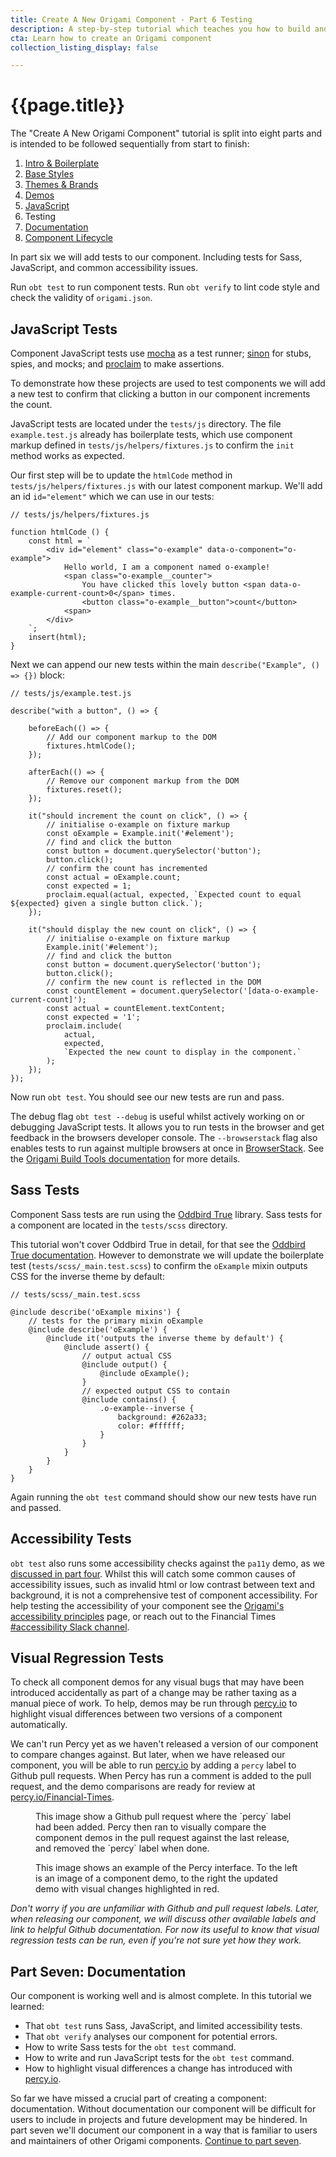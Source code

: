 ```yaml
---
title: Create A New Origami Component - Part 6 Testing
description: A step-by-step tutorial which teaches you how to build and deploy a new Origami component.
cta: Learn how to create an Origami component
collection_listing_display: false

---
```


# {{page.title}}

The "Create A New Origami Component" tutorial is split into eight parts and is intended to be followed sequentially from start to finish:
1. [Intro & Boilerplate](/docs/tutorials/create-a-new-component-part-1/)
2. [Base Styles](/docs/tutorials/create-a-new-component-part-2/)
3. [Themes & Brands](/docs/tutorials/create-a-new-component-part-3/)
4. [Demos](/docs/tutorials/create-a-new-component-part-4/)
5. [JavaScript](/docs/tutorials/create-a-new-component-part-5/)
6. Testing
7. [Documentation](/docs/tutorials/create-a-new-component-part-7/)
8. [Component Lifecycle](/docs/tutorials/create-a-new-component-part-8/)

In part six we will add tests to our component. Including tests for Sass, JavaScript, and common accessibility issues.

Run `obt test` to run component tests. Run `obt verify` to lint code style and check the validity of `origami.json`.

## JavaScript Tests

Component JavaScript tests use [mocha](https://mochajs.org/) as a test runner; [sinon](https://sinonjs.org/) for stubs, spies, and mocks; and [proclaim](https://github.com/rowanmanning/proclaim) to make assertions.

To demonstrate how these projects are used to test components we will add a new test to confirm that clicking a button in our component increments the count.

JavaScript tests are located under the `tests/js` directory. The file `example.test.js` already has boilerplate tests, which use component markup defined in `tests/js/helpers/fixtures.js` to confirm the `init` method works as expected.

Our first step will be to update the `htmlCode` method in `tests/js/helpers/fixtures.js` with our latest component markup. We'll add an id `id="element"` which we can use in our tests:
<pre><code class="o-syntax-highlight--js">// tests/js/helpers/fixtures.js

function htmlCode () {
	const html = `
        &lt;div id="element" class="o-example" data-o-component="o-example">
            Hello world, I am a component named o-example!
            &lt;span class="o-example__counter">
                You have clicked this lovely button &lt;span data-o-example-current-count>0&lt;/span> times.
                &lt;button class="o-example__button">count&lt;/button>
            &lt;span>
        &lt;/div>
	`;
	insert(html);
}
</code></pre>

Next we can append our new tests within the main `describe("Example", () => {})` block:
<pre><code class="o-syntax-highlight--js">// tests/js/example.test.js

describe("with a button", () => {

    beforeEach(() => {
        // Add our component markup to the DOM
        fixtures.htmlCode();
    });

    afterEach(() => {
        // Remove our component markup from the DOM
        fixtures.reset();
    });

    it("should increment the count on click", () => {
        // initialise o-example on fixture markup
        const oExample = Example.init('#element');
        // find and click the button
        const button = document.querySelector('button');
        button.click();
        // confirm the count has incremented
        const actual = oExample.count;
        const expected = 1;
        proclaim.equal(actual, expected, `Expected count to equal ${expected} given a single button click.`);
    });

    it("should display the new count on click", () => {
        // initialise o-example on fixture markup
        Example.init('#element');
        // find and click the button
        const button = document.querySelector('button');
        button.click();
        // confirm the new count is reflected in the DOM
        const countElement = document.querySelector('[data-o-example-current-count]');
        const actual = countElement.textContent;
        const expected = '1';
        proclaim.include(
            actual,
            expected,
            `Expected the new count to display in the component.`
        );
    });
});
</code></pre>

Now run `obt test`. You should see our new tests are run and pass.

The debug flag `obt test --debug` is useful whilst actively working on or debugging JavaScript tests. It allows you to run tests in the browser and get feedback in the browsers developer console. The `--browserstack` flag also enables tests to run against multiple browsers at once in [BrowserStack](browserstack.com/). See the [Origami Build Tools documentation](https://github.com/Financial-Times/origami-build-tools) for more details.

## Sass Tests

Component Sass tests are run using the [Oddbird True](https://www.oddbird.net/true/) library. Sass tests for a component are located in the `tests/scss` directory.

This tutorial won't cover Oddbird True in detail, for that see the [Oddbird True documentation](https://www.oddbird.net/true/docs/). However to demonstrate we will update the boilerplate test (`tests/scss/_main.test.scss`) to confirm the `oExample` mixin outputs CSS for the inverse theme by default:

<pre><code class="o-syntax-highlight--scss">// tests/scss/_main.test.scss

@include describe('oExample mixins') {
    // tests for the primary mixin oExample
	@include describe('oExample') {
		@include it('outputs the inverse theme by default') {
			@include assert() {
				// output actual CSS
				@include output() {
					@include oExample();
				}
				// expected output CSS to contain
				@include contains() {
					.o-example--inverse {
						background: #262a33;
						color: #ffffff;
					}
				}
			}
		}
	}
}</code></pre>

Again running the `obt test` command should show our new tests have run and passed.

## Accessibility Tests

`obt test` also runs some accessibility checks against the `pa11y` demo, as we [discussed in part four](/docs/tutorials/create-a-new-component-part-4#pa11y-demo). Whilst this will catch some common causes of accessibility issues, such as invalid html or low contrast between text and background, it is not a comprehensive test of component accessibility. For help testing the accessibility of your component see the [Origami's accessibility principles](/docs/principles/accessibility/) page, or reach out to the Financial Times [#accessibility Slack channel](https://app.slack.com/client/T025C95MN/C2LMEKC6S).

## Visual Regression Tests

To check all component demos for any visual bugs that may have been introduced accidentally as part of a change may be rather taxing as a manual piece of work. To help, demos may be run through [percy.io](https://percy.io/) to highlight visual differences between two versions of a component automatically.

We can't run Percy yet as we haven't released a version of our component to compare changes against. But later, when we have released our component, you will be able to run [percy.io](https://percy.io/) by adding a `percy` label to Github pull requests. When Percy has run a comment is added to the pull request, and the demo comparisons are ready for review at [percy.io/Financial-Times](https://percy.io/Financial-Times/).

<figure>
	<img alt="" src="/assets/images/tutorial-new-component/hello-world-demo-21-tests.png" />
	<figcaption>
        This image show a Github pull request where the `percy` label had been added. Percy then ran to visually compare the component demos in the pull request against the last release, and removed the `percy` label when done.
	</figcaption>
</figure>

<figure>
	<img alt="" src="/assets/images/tutorial-new-component/hello-world-demo-22-tests.png" />
	<figcaption>
        This image shows an example of the Percy interface. To the left is an image of a component demo, to the right the updated demo with visual changes highlighted in red.
	</figcaption>
</figure>

_Don't worry if you are unfamiliar with Github and pull request labels. Later, when releasing our component, we will discuss other available labels and link to helpful Github documentation. For now its useful to know that visual regression tests can be run, even if you're not sure yet how they work._

## Part Seven: Documentation

Our component is working well and is almost complete. In this tutorial we learned:
- That `obt test` runs Sass, JavaScript, and limited accessibility tests.
- That `obt verify` analyses our component for potential errors.
- How to write Sass tests for the `obt test` command.
- How to write and run JavaScript tests for the `obt test` command.
- How to highlight visual differences a change has introduced with [percy.io](https://percy.io/).

So far we have missed a crucial part of creating a component: documentation. Without documentation our component will be difficult for users to include in projects and future development may be hindered. In part seven we'll document our component in a way that is familiar to users and maintainers of other Origami components. [Continue to part seven](/docs/tutorials/create-a-new-component-part-7).
